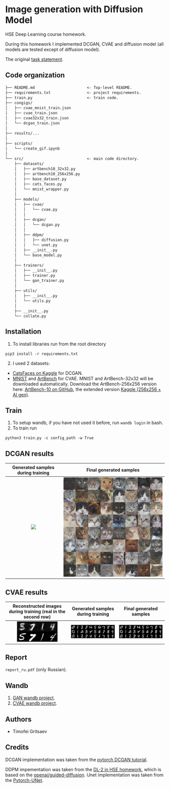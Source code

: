 # Image generation with Diffusion Model
HSE Deep Learning course homework.

During this homework I implemented DCGAN, CVAE and diffusion model (all models are tested except of diffusion model).

The original [task statement](https://github.com/puhsu/dl-hse/tree/main/week08-VAE-Diff/bhw02).

## Code organization
```shell
├── README.md                       <- Top-level README.
├── requirements.txt                <- project requirements.
├── train.py                        <- train code.
├── congigs/               
│   ├── cvae_mnist_train.json
│   ├── cvae_train.json
│   ├── cvae32x32_train.json
│   └── dcgan_train.json
│   
├── results/...               
│   
├── scripts/               
│   └── create_gif.ipynb
│
└── src/                            <- main code directory.
    ├── datasets/
    │   ├── artbench10_32x32.py
    │   ├── artbench10_256x256.py
    │   ├── base_dataset.py
    │   ├── cats_faces.py
    │   └── mnist_wrapper.py 
    │            
    ├── models/
    │   ├── cvae/
    │   │   └── cvae.py
    │   │   
    │   ├── dcgan/
    │   │   └── dcgan.py
    │   │   
    │   ├── ddpm/
    │   │   ├── diffusion.py
    │   │   └── unet.py
    │   ├── __init__.py                 
    │   └── base_model.py                 
    │   
    ├── trainers/
    │   ├── __init__.py                 
    │   ├── trainer.py                 
    │   └── gan_trainer.py                 
    │
    ├── utils/   
    │   ├── __init__.py
    │   └── utils.py               
    │   
    ├── __init__.py
    └── collate.py
```

## Installation
1. To install libraries run from the root directory
```shell
pip3 install -r requirements.txt
```
2. I used 2 datasets:
* [CatsFaces on Kaggle](https://www.kaggle.com/datasets/spandan2/cats-faces-64x64-for-generative-models) for DCGAN.
* [MNIST](https://en.wikipedia.org/wiki/MNIST_database) and [ArtBench](https://paperswithcode.com/dataset/artbench-10) for CVAE. 
MNIST and ArtBench-32x32 will be downloaded automatically.
Download the ArtBench-256x256 version here: [ArtBench-10 on GitHub](https://github.com/liaopeiyuan/artbench/blob/main/README.md), the extended version [Kaggle (256x256 + AI gen)](https://www.kaggle.com/datasets/ravidussilva/real-ai-art). 

## Train
1. To setup wandb, if you have not used it before, run `wandb login` in bash.
2. To train run
```shell
python3 train.py -c config_path -w True
```

## DCGAN results
| Generated samples during training  | Final generated samples |
| :---: | :---: |
| ![](https://github.com/tgritsaev/image-generation/blob/main/results/dcgan.gif)  | ![](https://github.com/tgritsaev/image-generation/blob/main/results/final_dcgan.png)  |

## CVAE results
| Reconstructed images during training (real in the second row)  | Generated samples during training | Final generated samples |
| :---: | :---: | :---: |
| ![](https://github.com/tgritsaev/image-generation/blob/main/results/recontsructed_mnist_cvae.gif)  | ![](https://github.com/tgritsaev/image-generation/blob/main/results/generated_mnist_cvae.gif) | ![](https://github.com/tgritsaev/image-generation/blob/main/results/final_mnist_cvae.png)

## Report 
`report_ru.pdf` (only Russian).

## Wandb 
1. [GAN wandb project](https://wandb.ai/tgritsaev/dl2-gan-generation?workspace=user-tgritsaev).
2. [CVAE wandb project](https://wandb.ai/tgritsaev/dl2-cvae-generation?workspace=user-tgritsaev).

## Authors
* Timofei Gritsaev

## Credits
DCGAN implementation was taken from the [pytorch DCGAN tutorial](https://pytorch.org/tutorials/beginner/dcgan_faces_tutorial.html).

DDPM impementation was taken from the [DL-2 in HSE homework](https://github.com/puhsu/dl-hse/blob/main/week08-VAE-Diff/shw5/homework.ipynb), which is based on the [openai/guided-diffusion](https://github.com/openai/guided-diffusion). Unet implementation was taken from the [Pytorch-UNet](https://github.com/milesial/Pytorch-UNet).
